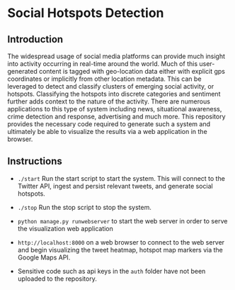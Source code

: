 # Social Hotspots Detection

## Introduction

The widespread usage of social media platforms can provide much insight into activity occurring in real-time around the
world. Much of this user-generated content is tagged with geo-location data either with explicit gps coordinates or
implicitly from other location metadata. This can be leveraged to detect and classify clusters of emerging social activity,
or hotspots. Classifying the hotspots into discrete categories and sentiment further adds context to the nature of the
activity. There are numerous applications to this type of system including news, situational awareness, crime detection
and response, advertising and much more. This repository provides the necessary code required to generate such a system
and ultimately be able to visualize the results via a web application in the browser.

## Instructions

- `./start` Run the start script to start the system. This will connect to the Twitter API, ingest and persist relevant tweets,
and generate social hotspots.

- `./stop` Run the stop script to stop the system.

- `python manage.py runwebserver` to start the web server in order to serve the visualization web application

- `http://localhost:8000` on a web browser to connect to the web server and begin visualizing the tweet heatmap,
hotspot map markers via the Google Maps API.

- Sensitive code such as api keys in the `auth` folder have not been uploaded to the repository.
